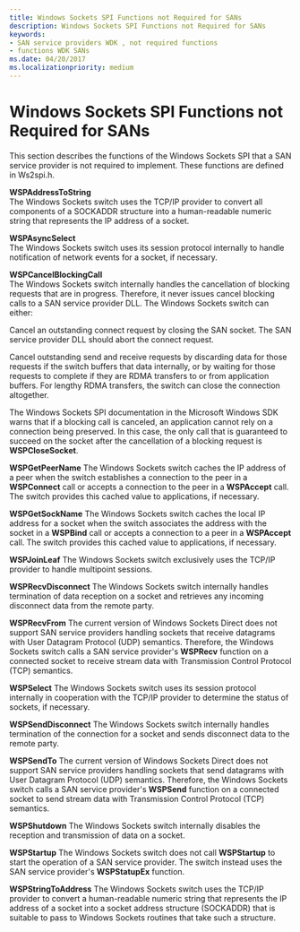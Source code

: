 ```yaml
---
title: Windows Sockets SPI Functions not Required for SANs
description: Windows Sockets SPI Functions not Required for SANs
keywords:
- SAN service providers WDK , not required functions
- functions WDK SANs
ms.date: 04/20/2017
ms.localizationpriority: medium
---
```


# Windows Sockets SPI Functions not Required for SANs





This section describes the functions of the Windows Sockets SPI that a SAN service provider is not required to implement. These functions are defined in Ws2spi.h.

<a href="" id="wspaddresstostring"></a>**WSPAddressToString**  
The Windows Sockets switch uses the TCP/IP provider to convert all components of a SOCKADDR structure into a human-readable numeric string that represents the IP address of a socket.

<a href="" id="wspasyncselect"></a>**WSPAsyncSelect**  
The Windows Sockets switch uses its session protocol internally to handle notification of network events for a socket, if necessary.

<a href="" id="wspcancelblockingcall"></a>**WSPCancelBlockingCall**  
The Windows Sockets switch internally handles the cancellation of blocking requests that are in progress. Therefore, it never issues cancel blocking calls to a SAN service provider DLL. The Windows Sockets switch can either:

Cancel an outstanding connect request by closing the SAN socket. The SAN service provider DLL should abort the connect request.

Cancel outstanding send and receive requests by discarding data for those requests if the switch buffers that data internally, or by waiting for those requests to complete if they are RDMA transfers to or from application buffers. For lengthy RDMA transfers, the switch can close the connection altogether.

The Windows Sockets SPI documentation in the Microsoft Windows SDK warns that if a blocking call is canceled, an application cannot rely on a connection being preserved. In this case, the only call that is guaranteed to succeed on the socket after the cancellation of a blocking request is **WSPCloseSocket**.

**WSPGetPeerName**
The Windows Sockets switch caches the IP address of a peer when the switch establishes a connection to the peer in a **WSPConnect** call or accepts a connection to the peer in a **WSPAccept** call. The switch provides this cached value to applications, if necessary.

**WSPGetSockName**
The Windows Sockets switch caches the local IP address for a socket when the switch associates the address with the socket in a **WSPBind** call or accepts a connection to a peer in a **WSPAccept** call. The switch provides this cached value to applications, if necessary.

**WSPJoinLeaf**
The Windows Sockets switch exclusively uses the TCP/IP provider to handle multipoint sessions.

**WSPRecvDisconnect**
The Windows Sockets switch internally handles termination of data reception on a socket and retrieves any incoming disconnect data from the remote party.

**WSPRecvFrom**
The current version of Windows Sockets Direct does not support SAN service providers handling sockets that receive datagrams with User Datagram Protocol (UDP) semantics. Therefore, the Windows Sockets switch calls a SAN service provider's **WSPRecv** function on a connected socket to receive stream data with Transmission Control Protocol (TCP) semantics.

**WSPSelect**
The Windows Sockets switch uses its session protocol internally in cooperation with the TCP/IP provider to determine the status of sockets, if necessary.

**WSPSendDisconnect**
The Windows Sockets switch internally handles termination of the connection for a socket and sends disconnect data to the remote party.

**WSPSendTo**
The current version of Windows Sockets Direct does not support SAN service providers handling sockets that send datagrams with User Datagram Protocol (UDP) semantics. Therefore, the Windows Sockets switch calls a SAN service provider's **WSPSend** function on a connected socket to send stream data with Transmission Control Protocol (TCP) semantics.

**WSPShutdown**
The Windows Sockets switch internally disables the reception and transmission of data on a socket.

**WSPStartup**
The Windows Sockets switch does not call **WSPStartup** to start the operation of a SAN service provider. The switch instead uses the SAN service provider's **WSPStatupEx** function.

**WSPStringToAddress**
The Windows Sockets switch uses the TCP/IP provider to convert a human-readable numeric string that represents the IP address of a socket into a socket address structure (SOCKADDR) that is suitable to pass to Windows Sockets routines that take such a structure.

 

 





